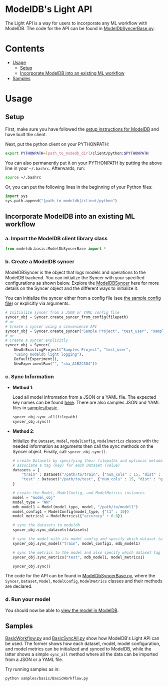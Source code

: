 # ModelDB's Light API

The Light API is a way for users to incorporate any ML workflow with ModelDB. The code for the API can be found in [ModelDbSyncerBase.py](modeldb/basic/ModelDbSyncerBase.py).

# Contents

- [Usage](#usage)
    - [Setup](#setup)
    - [Incorporate ModelDB into an existing ML workflow](#incorporate-modeldb-into-an-existing-ml-workflow)
- [Samples](#samples)

# Usage

## Setup
First, make sure you have followed the [setup instructions for ModelDB](../../README.md#setup-and-installation) and have built the client.

Next, put the python client on your PYTHONPATH:
```bash
export PYTHONPATH=[path_to_modedb_dir]/client/python:$PYTHONPATH
```
You can also permanently put it on your PYTHONPATH by putting the above line in your `~/.bashrc`. Afterwards, run:
```bash
source ~/.bashrc
```

Or, you can put the following lines in the beginning of your Python files:
```python
import sys
sys.path.append("[path_to_modeldb]/client/python")
```

## Incorporate ModelDB into an existing ML workflow

### a. Import the ModelDB client library class

```python
from modeldb.basic.ModelDbSyncerBase import *
```

### b. Create a ModelDB syncer
ModelDBSyncer is the object that logs models and operations to the ModelDB backend. You can initialize the Syncer with your specified configurations as shown below.
Explore the [ModelDBSyncer](modeldb/basic/ModelDbSyncerBase.py) here for more details on the Syncer object and the different ways to initialize it.

You can initialize the syncer either from a config file (see [the sample config file](../syncer.json)) or explicitly via arguments.

```python
# Initialize syncer from a JSON or YAML config file
syncer_obj = Syncer.create_syncer_from_config(filepath)
# or
# Create a syncer using a convenience API
syncer_obj = Syncer.create_syncer("Sample Project", "test_user", "sample description")
# or
# Create a syncer explicitly
syncer_obj = Syncer(
    NewOrExistingProject("Samples Project", "test_user",
    "using modeldb light logging"),
    DefaultExperiment(),
    NewExperimentRun("", "sha_A1B2C3D4"))
```

### c. Sync Information
- **Method 1**:

    Load all model infromation from a JSON or a YAML file. The expected key names can be found [here](modeldb/utils/MetadataConstants.py). There are also samples JSON and YAML files in [samples/basic](samples/basic).
    ```python
    syncer_obj.sync_all(filepath)
    syncer_obj.sync()
    ```


- **Method 2**:

    Initialize the `Dataset`, `Model`, `ModelConfig`, `ModelMetrics` classes with the needed information as arguments then call the sync methods on the Syncer object. Finally, call `syncer_obj.sync()`.
    ```python
    # create Datasets by specifying their filepaths and optional metadata
    # associate a tag (key) for each Dataset (value)
    datasets = {
        "train" : Dataset("/path/to/train", {"num_cols" : 15, "dist" : "random"}),
        "test" : Dataset("/path/to/test", {"num_cols" : 15, "dist" : "gaussian"})
    }

    # create the Model, ModelConfig, and ModelMetrics instances
    model = "model_obj"
    model_type = "NN"
    mdb_model1 = Model(model_type, model, "/path/to/model1")
    model_config1 = ModelConfig(model_type, {"l1" : 10})
    model_metrics1 = ModelMetrics({"accuracy" : 0.8})

    # sync the datasets to modeldb
    syncer_obj.sync_datasets(datasets)

    # sync the model with its model config and specify which dataset tag to use for it
    syncer_obj.sync_model("train", model_config1, mdb_model1)

    # sync the metrics to the model and also specify which dataset tag to use for it
    syncer_obj.sync_metrics("test", mdb_model1, model_metrics1)

    syncer_obj.sync()
    ```

The code for the API can be found in [ModelDbSyncerBase.py](modeldb/basic/ModelDbSyncerBase.py), where the `Syncer`, `Dataset`, `Model`, `ModelConfig`, `ModelMetrics` classes and their methods are declared.

### d. Run your model
You should now be able to [view the model in ModelDB](../../#view-your-models-in-modeldb).

## Samples
[BasicWorkflow.py](samples/basic/BasicWorkflow.py) and [BasicSyncAll.py](samples/basic/BasicSyncAll.py) show how ModelDB's Light API can be used. The former shows how each dataset, model, model configuration, and model metrics can be initialized and synced to ModelDB, while the latter shows a simple `sync_all` method where all the data can be imported from a JSON or a YAML file.

Try running samples as in:
```bash
python samples/basic/BasicWorkflow.py
```

